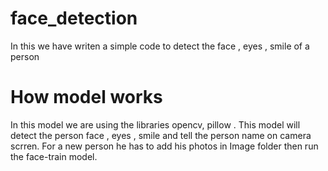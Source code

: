 # face_detection
In this we have writen a simple code to detect the face , eyes , smile of a person

# How model works
In this model we are using the libraries opencv, pillow . This model will detect the person face , eyes , smile and tell the person name  on camera scrren. For a new person 
he has to add his photos in Image folder then run the face-train model.


